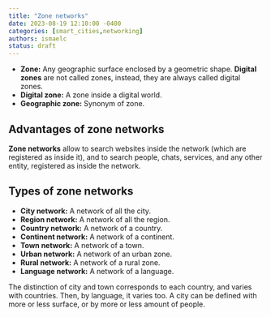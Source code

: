 ```yaml
---
title: "Zone networks"
date: 2023-08-19 12:10:00 -0400
categories: [smart_cities,networking]
authors: ismaelc
status: draft
---
```


- **Zone:** Any geographic surface enclosed by a geometric shape. **Digital zones** are not called zones, instead, they are always called digital zones.
- **Digital zone:** A zone inside a digital world.
- **Geographic zone:** Synonym of zone.

## Advantages of zone networks

**Zone networks** allow to search websites inside the network (which are registered as inside it), and to search people, chats, services, and any other entity, registered as inside the network.

## Types of zone networks

- **City network:** A network of all the city.
- **Region network:** A network of all the region.
- **Country network:** A network of a country.
- **Continent network:** A network of a continent.
- **Town network:** A network of a town.
- **Urban network:** A network of an urban zone.
- **Rural network:** A network of a rural zone.
- **Language network:** A network of a language.

The distinction of city and town corresponds to each country, and varies with countries. Then, by language, it varies too. A city can be defined with more or less surface, or by more or less amount of people.
